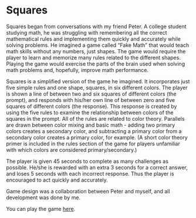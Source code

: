 # Squares
Squares began from conversations with my friend Peter. A college student studying math, he was struggling with remembering all the correct mathematical rules and implementing them quickly and accurately while solving problems. He imagined a game called “Fake Math” that would teach math skills without any numbers, just shapes. The game would require the player to learn and memorize many rules related to the different shapes. Playing the game would exercise the parts of the brain used when solving math problems and, hopefully, improve math performance.

Squares is a simplified version of the game he imagined. It incorporates just five simple rules and one shape, squares, in six different colors. The player is shown a line of between two and six squares of different colors (the prompt), and responds with his/her own line of between zero and five squares of different colors (the response). This response is created by using the five rules to examine the relationship between colors of the squares in the prompt. All of the rules are related to color theory. Parallels are drawn between color mixing and basic math - adding two primary colors creates a secondary color, and subtracting a primary color from a secondary color creates a primary color, for example. (A short color theory primer is included in the rules section of the game for players unfamiliar with which colors are considered primary/secondary.)

The player is given 45 seconds to complete as many challenges as possible. He/she is rewarded with an extra 3 seconds for a correct answer, and loses 5 seconds with each incorrect response. Thus the player is encouraged to act quickly and accurately.

Game design was a collaboration between Peter and myself, and all development was done by me.

You can play the game <a href="http://alypilkons.com/Squares">here</a>.

